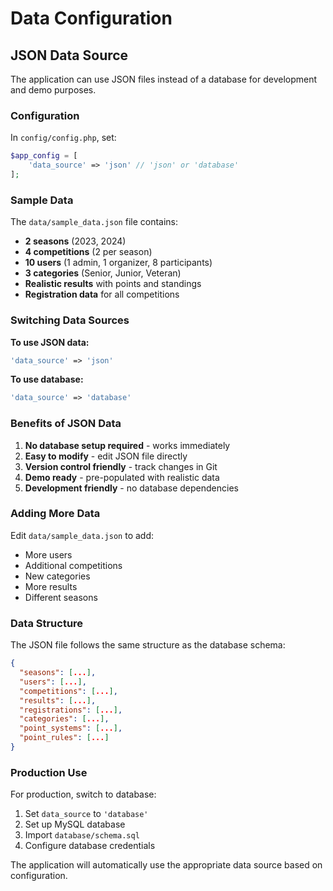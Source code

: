 # Data Configuration

## JSON Data Source

The application can use JSON files instead of a database for development and demo purposes.

### Configuration

In `config/config.php`, set:

```php
$app_config = [
    'data_source' => 'json' // 'json' or 'database'
];
```

### Sample Data

The `data/sample_data.json` file contains:

- **2 seasons** (2023, 2024)
- **4 competitions** (2 per season)
- **10 users** (1 admin, 1 organizer, 8 participants)
- **3 categories** (Senior, Junior, Veteran)
- **Realistic results** with points and standings
- **Registration data** for all competitions

### Switching Data Sources

**To use JSON data:**
```php
'data_source' => 'json'
```

**To use database:**
```php
'data_source' => 'database'
```

### Benefits of JSON Data

1. **No database setup required** - works immediately
2. **Easy to modify** - edit JSON file directly
3. **Version control friendly** - track changes in Git
4. **Demo ready** - pre-populated with realistic data
5. **Development friendly** - no database dependencies

### Adding More Data

Edit `data/sample_data.json` to add:
- More users
- Additional competitions
- New categories
- More results
- Different seasons

### Data Structure

The JSON file follows the same structure as the database schema:

```json
{
  "seasons": [...],
  "users": [...],
  "competitions": [...],
  "results": [...],
  "registrations": [...],
  "categories": [...],
  "point_systems": [...],
  "point_rules": [...]
}
```

### Production Use

For production, switch to database:

1. Set `data_source` to `'database'`
2. Set up MySQL database
3. Import `database/schema.sql`
4. Configure database credentials

The application will automatically use the appropriate data source based on configuration.
